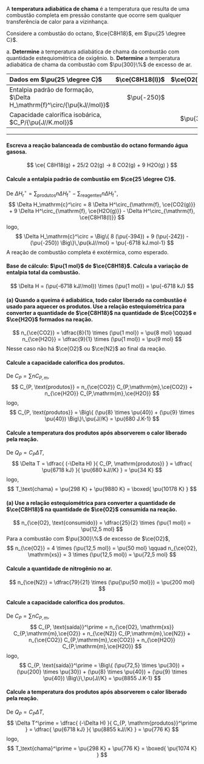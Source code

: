 A **temperatura adiabática de chama** é a temperatura que resulta de uma combustão completa em pressão constante que ocorre sem qualquer transferência de calor para a vizinhança.

Considere a combustão do octano, $\ce{C8H18}$, em $\pu{25 \degree C}$.

a. **Determine** a temperatura adiabática de chama da combustão com quantidade estequiométrica de oxigênio.
b. **Determine** a temperatura adiabática de chama da combustão com $\pu{300}\%$ de excesso de ar.

| Dados em $\pu{25 \degree C}$                                            | $\ce{C8H18(l)}$ | $\ce{O2(g)}$ | $\ce{N2(g)}$ | $\ce{H2O(g)}$ | $\ce{CO2(g)}$ |
| :---------------------------------------------------------------------- | --------------: | -----------: | -----------: | ------------: | ------------: |
| Entalpia padrão de formação, $\Delta H_\mathrm{f}^\circ/{\pu{kJ//mol}}$ |     $\pu{-250}$ |              |              |   $\pu{-242}$ |   $\pu{-394}$ |
| Capacidade calorífica isobárica, $C_P/{\pu{J//K.mol}}$                  |                 |    $\pu{30}$ |    $\pu{30}$ |     $\pu{40}$ |     $\pu{40}$ |

---

#### Escreva a reação balanceada de combustão do octano formando água gasosa.

$$
    \ce{ C8H18(g) + 25/2 O2(g) -> 8 CO2(g) + 9 H2O(g) }
$$

#### Calcule a entalpia padrão de combustão em $\ce{25 \degree C}$.

De $\Delta H_\mathrm{r}^\circ = \sum_\text{produtos} n \Delta H^\circ_\mathrm{f} - \sum_\text{reagentes} n \Delta H^\circ_\mathrm{f}$,
$$
   \Delta H_\mathrm{c}^\circ 
        = 8 \Delta H^\circ_{\mathrm{f}, \ce{CO2(g)}} 
        + 9 \Delta H^\circ_{\mathrm{f}, \ce{H2O(g)}} 
        - \Delta H^\circ_{\mathrm{f}, \ce{C8H18(l)}}
$$
logo,
$$
   \Delta H_\mathrm{c}^\circ
        = \Big\{ 8 (\pu{-394}) + 9 (\pu{-242}) - (\pu{-250}) \Big\}\,\pu{kJ//mol}
        = \pu{-6718 kJ.mol-1}
$$
A reação de combustão completa é exotérmica, como esperado.

#### Base de cálculo: $\pu{1 mol}$ de $\ce{C8H18}$. Calcula a variação de entalpia total da combustão.

$$
    \Delta H = (\pu{-6718 kJ//mol}) \times (\pu{1 mol}) = \pu{-6718 kJ}
$$

####  **(a)** Quando a queima é adiabática, todo calor liberado na combustão é usado para aquecer os produtos. Use a relação estequiométrica para converter a quantidade de $\ce{C8H18}$ na quantidade de $\ce{CO2}$ e $\ce{H2O}$ formados na reação.

$$
    n_{\ce{CO2}} = \dfrac{8}{1} \times (\pu{1 mol}) = \pu{8 mol}
    \qquad
    n_{\ce{H2O}} = \dfrac{9}{1} \times (\pu{1 mol}) = \pu{9 mol}
$$
Nesse caso não há $\ce{O2}$ ou $\ce{N2}$ ao final da reação.

#### Calcule a capacidade calorífica dos produtos.

De $C_P = \sum n C_{P,m}$,
$$
    C_{P, \text{produtos}} 
        = n_{\ce{CO2}} C_{P,\mathrm{m},\ce{CO2}}
        + n_{\ce{H2O}} C_{P,\mathrm{m},\ce{H2O}}
$$
logo,
$$
    C_{P, \text{produtos}}  
        = \Big\{ (\pu{8} \times \pu{40})
        + (\pu{9} \times \pu{40}) \Big\}\,\pu{J//K}
        = \pu{680 J.K-1}
$$

#### Calcule a temperatura dos produtos após absorverem o calor liberado pela reação.

De $Q_P = C_P \Delta T$,
$$
    \Delta T 
        = \dfrac{ (-\Delta H) }{ C_{P, \mathrm{produtos}} } 
        = \dfrac{ \pu{6718 kJ} }{ \pu{680 kJ//K} }
        = \pu{34 K}
$$
logo,
$$
    T_\text{chama} = \pu{298 K} + \pu{9880 K} = \boxed{ \pu{10178 K} }
$$

####  **(a)** Use a relação estequiométrica para converter a quantidade de $\ce{C8H18}$ na quantidade de $\ce{O2}$ consumida na reação.

$$
    n_{\ce{O2}, \text{consumido}} 
        = \dfrac{25}{2} \times (\pu{1 mol})
        = \pu{12,5 mol}
$$
Para a combustão com $\pu{300}\%$ de excesso de $\ce{O2}$,
$$
    n_{\ce{O2}} 
        = 4 \times (\pu{12,5 mol})
        = \pu{50 mol}
    \qquad
    n_{\ce{O2}, \mathrm{xs}} 
        = 3 \times (\pu{12,5 mol})
        = \pu{72,5 mol}
$$

#### Calcule a quantidade de nitrogênio no ar.

$$
    n_{\ce{N2}} = \dfrac{79}{21} \times (\pu{\pu{50 mol}}) = \pu{200 mol}
$$

#### Calcule a capacidade calorífica dos produtos.

De $C_P = \sum n C_{P,m}$,
$$
    C_{P, \text{saída}}^\prime
        = n_{\ce{O2}, \mathrm{xs}} C_{P,\mathrm{m},\ce{O2}}
        + n_{\ce{N2}} C_{P,\mathrm{m},\ce{N2}}
        + n_{\ce{CO2}} C_{P,\mathrm{m},\ce{CO2}}
        + n_{\ce{H2O}} C_{P,\mathrm{m},\ce{H2O}}
$$
logo,
$$
    C_{P, \text{saída}}^\prime
        = \Big\{ (\pu{72,5} \times \pu{30})
        + (\pu{200} \times \pu{30})
        + (\pu{8} \times \pu{40})
        + (\pu{9} \times \pu{40}) \Big\}\,\pu{J//K}
        = \pu{8855 J.K-1}
$$

#### Calcule a temperatura dos produtos após absorverem o calor liberado pela reação.

De $Q_P = C_P \Delta T$,
$$
    \Delta T^\prime
        = \dfrac{ (-\Delta H) }{ C_{P, \mathrm{produtos}}^\prime } 
        = \dfrac{ \pu{6718 kJ} }{ \pu{8855 kJ//K} }
        = \pu{776 K}
$$
logo,
$$
    T_\text{chama}^\prime = \pu{298 K} + \pu{776 K} = \boxed{ \pu{1074 K} }
$$
